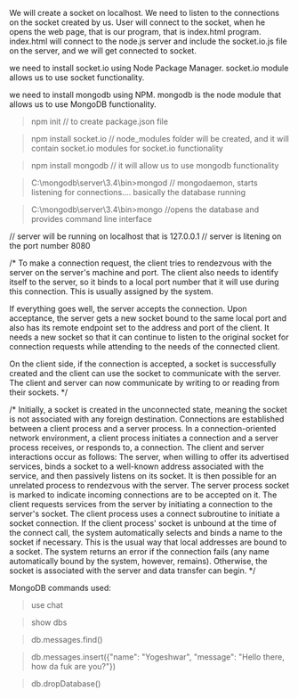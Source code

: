 We will create a socket on localhost.
We need to listen to the connections on the socket created by us. User will connect to the socket, when he opens the web page, that is our program, that is index.html program. index.html will connect to the node.js server and include the socket.io.js file on the server, and we will get connected to socket.

we need to install socket.io using Node Package Manager. socket.io module allows us to use socket functionality.

we need to install mongodb using NPM. mongodb is the node module that allows us to use MongoDB functionality.

> npm init
// to create package.json file

>npm install socket.io
// node_modules folder will be created, and it will contain socket.io modules for socket.io functionality

>npm install mongodb
// it will allow us to use mongodb functionality

> C:\mongodb\server\3.4\bin>mongod
// mongodaemon, starts listening for connections.... basically the database running

> C:\mongodb\server\3.4\bin>mongo
//opens the database and provides command line interface


// server will be running on localhost that is 127.0.0.1
// server is litening on the port number 8080

/*
To make a connection request, 
the client tries to rendezvous with the server on the server's machine and port.
The client also needs to identify itself to the server,
so it binds to a local port number that it will use during this connection. 
This is usually assigned by the system.


If everything goes well, the server accepts the connection. 
Upon acceptance, the server gets a new socket bound to the same local port 
and also has its remote endpoint set to the address and port of the client. 
It needs a new socket so that it can continue to listen to the original socket for connection requests 
while attending to the needs of the connected client.

On the client side, if the connection is accepted, a socket is successfully created 
and the client can use the socket to communicate with the server.
The client and server can now communicate by writing to or reading from their sockets.
*/




/*
Initially, a socket is created in the unconnected state, 
meaning the socket is not associated with any foreign destination.
Connections are established between a client process and a server process. In a connection-oriented network environment, a client process initiates a connection and a server process receives, or responds to, a connection. The client and server interactions occur as follows:
The server, when willing to offer its advertised services, binds a socket to a well-known address associated with the service, and then passively listens on its socket. It is then possible for an unrelated process to rendezvous with the server.
The server process socket is marked to indicate incoming connections are to be accepted on it.
The client requests services from the server by initiating a connection to the server's socket. The client process uses a connect subroutine to initiate a socket connection.
If the client process' socket is unbound at the time of the connect call, the system automatically selects and binds a name to the socket if necessary. This is the usual way that local addresses are bound to a socket.
The system returns an error if the connection fails (any name automatically bound by the system, however, remains). Otherwise, the socket is associated with the server and data transfer can begin.
*/




MongoDB commands used:
>use chat

>show dbs

>db.messages.find()

>db.messages.insert({"name": "Yogeshwar", "message": "Hello there, how da fuk are you?"})

>db.dropDatabase()
